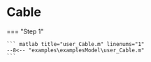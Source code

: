 # Cable

=== "Step 1"

    ``` matlab title="user_Cable.m" linenums="1"
    --8<-- "examples\examplesModel\user_Cable.m"
    ```

